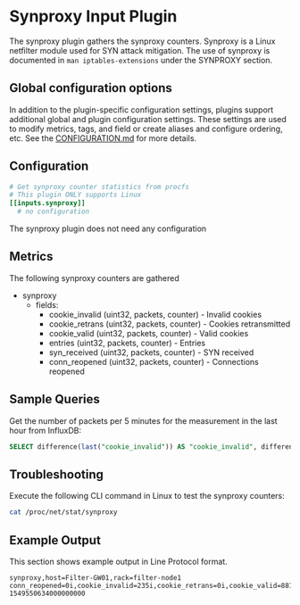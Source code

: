 # Synproxy Input Plugin

The synproxy plugin gathers the synproxy counters. Synproxy is a Linux netfilter
module used for SYN attack mitigation.  The use of synproxy is documented in
`man iptables-extensions` under the SYNPROXY section.

## Global configuration options <!-- @/docs/includes/plugin_config.md -->

In addition to the plugin-specific configuration settings, plugins support
additional global and plugin configuration settings. These settings are used to
modify metrics, tags, and field or create aliases and configure ordering, etc.
See the [CONFIGURATION.md][CONFIGURATION.md] for more details.

[CONFIGURATION.md]: ../../../docs/CONFIGURATION.md#plugins

## Configuration

```toml @sample.conf
# Get synproxy counter statistics from procfs
# This plugin ONLY supports Linux
[[inputs.synproxy]]
  # no configuration
```

The synproxy plugin does not need any configuration

## Metrics

The following synproxy counters are gathered

- synproxy
  - fields:
    - cookie_invalid (uint32, packets, counter) - Invalid cookies
    - cookie_retrans (uint32, packets, counter) - Cookies retransmitted
    - cookie_valid (uint32, packets, counter) - Valid cookies
    - entries (uint32, packets, counter) - Entries
    - syn_received (uint32, packets, counter) - SYN received
    - conn_reopened (uint32, packets, counter) - Connections reopened

## Sample Queries

Get the number of packets per 5 minutes for the measurement in the last hour
from InfluxDB:

```sql
SELECT difference(last("cookie_invalid")) AS "cookie_invalid", difference(last("cookie_retrans")) AS "cookie_retrans", difference(last("cookie_valid")) AS "cookie_valid", difference(last("entries")) AS "entries", difference(last("syn_received")) AS "syn_received", difference(last("conn_reopened")) AS "conn_reopened" FROM synproxy WHERE time > NOW() - 1h GROUP BY time(5m) FILL(null);
```

## Troubleshooting

Execute the following CLI command in Linux to test the synproxy counters:

```sh
cat /proc/net/stat/synproxy
```

## Example Output

This section shows example output in Line Protocol format.

```text
synproxy,host=Filter-GW01,rack=filter-node1 conn_reopened=0i,cookie_invalid=235i,cookie_retrans=0i,cookie_valid=8814i,entries=0i,syn_received=8742i 1549550634000000000
```
